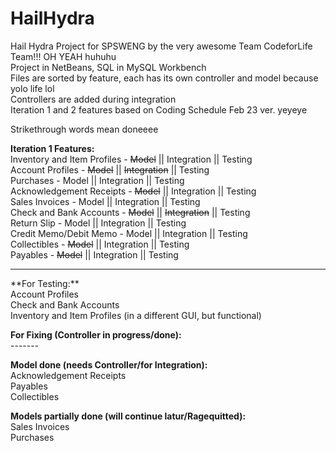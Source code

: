 # HailHydra
Hail Hydra Project for SPSWENG by the very awesome Team CodeforLife Team!!! OH YEAH huhuhu <br>
Project in NetBeans, SQL in MySQL Workbench <br>
Files are sorted by feature, each has its own controller and model because yolo life lol <br>
Controllers are added during integration <br>
Iteration 1 and 2 features based on Coding Schedule Feb 23 ver. yeyeye <br>

Strikethrough words mean doneeee <br>

**Iteration 1 Features:** <br>
Inventory and Item Profiles - ~~Model~~ || Integration || Testing <br>
Account Profiles - ~~Model~~ || ~~Integration~~ || Testing <br>
Purchases - Model || Integration || Testing <br>
Acknowledgement Receipts - ~~Model~~ || Integration || Testing <br>
Sales Invoices - Model || Integration || Testing <br>
Check and Bank Accounts - ~~Model~~ || ~~Integration~~ || Testing  <br>
Return Slip - Model || Integration || Testing <br>
Credit Memo/Debit Memo - Model || Integration || Testing <br>
Collectibles - ~~Model~~ || Integration || Testing <br>
Payables - ~~Model~~ || Integration || Testing <br>

<hr>
**For Testing:** <br>
Account Profiles <br>
Check and Bank Accounts <br>
Inventory and Item Profiles (in a different GUI, but functional)<br>

**For Fixing (Controller in progress/done):** <br>
-------<br>

**Model done (needs Controller/for Integration):** <br>
Acknowledgement Receipts <br>
Payables <br>
Collectibles <br>

**Models partially done (will continue latur/Ragequitted):** <br>
Sales Invoices <br>
Purchases <br>
